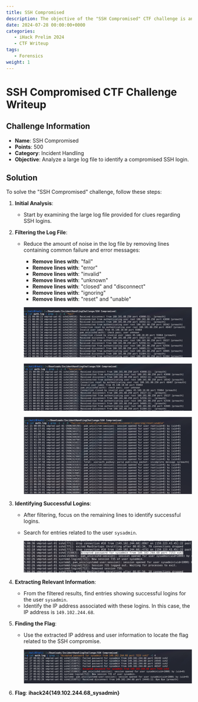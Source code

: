 ```yaml
---
title: SSH Compromised
description: The objective of the "SSH Compromised" CTF challenge is analyze a large log file to identify a compromised SSH login.
date: 2024-07-28 00:00:00+0000
categories:
   - iHack Prelim 2024
   - CTF Writeup
tags:
   - Forensics
weight: 1     
---
```

# SSH Compromised CTF Challenge Writeup

## Challenge Information
- **Name**: SSH Compromised
- **Points**: 500
- **Category**: Incident Handling
- **Objective**: Analyze a large log file to identify a compromised SSH login.

## Solution
To solve the "SSH Compromised" challenge, follow these steps:

1. **Initial Analysis**:
   - Start by examining the large log file provided for clues regarding SSH logins.

2. **Filtering the Log File**:
   - Reduce the amount of noise in the log file by removing lines containing common failure and error messages:
     - **Remove lines with**: "fail"
     - **Remove lines with**: "error"
     - **Remove lines with**: "invalid"
     - **Remove lines with**: "unknown"
     - **Remove lines with**: "closed" and "disconnect"
     - **Remove lines with**: "ignoring"
     - **Remove lines with**: "reset" and "unable"


      ![Fail Removed](<removing fail.png>)


      ![Error Removed](<removing error.png>)


      ![Removed Almost Everything](<removed almost everything.png>)

3. **Identifying Successful Logins**:
   - After filtering, focus on the remaining lines to identify successful logins.
   - Search for entries related to the user `sysadmin`.


        ![Found Stuff](<foud stuff.png>)

4. **Extracting Relevant Information**:
   - From the filtered results, find entries showing successful logins for the user `sysadmin`.
   - Identify the IP address associated with these logins. In this case, the IP address is `149.102.244.68`.

5. **Finding the Flag**:
   - Use the extracted IP address and user information to locate the flag related to the SSH compromise.



      ![Flag](flag.png)


6. **Flag**: **ihack24{149.102.244.68_sysadmin}**